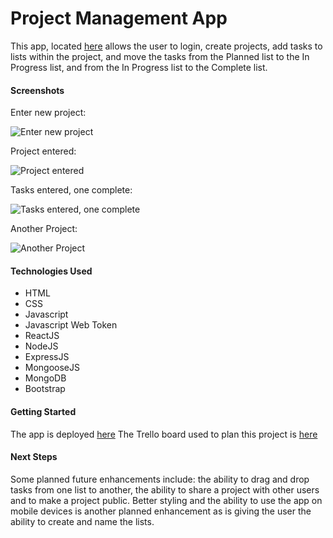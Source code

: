
# Project Management App

This app, located [here](https://project-management-tool-un94.onrender.com/) allows the user to login, create projects, add tasks to lists within the project, and move the tasks from the Planned list to the In Progress list, and from the In Progress list to the Complete list.

#### Screenshots

Enter new project:

![Enter new project](https://i.imgur.com/6At23Ww.png)

Project entered:

![Project entered](https://i.imgur.com/askhFXs.png)

Tasks entered, one complete:

![Tasks entered, one complete](https://i.imgur.com/dGkz1ZC.png)

Another Project:

![Another Project](https://i.imgur.com/oEedxMv.png)

#### Technologies Used

- HTML
- CSS
- Javascript
- Javascript Web Token
- ReactJS
- NodeJS
- ExpressJS
- MongooseJS
- MongoDB
- Bootstrap

#### Getting Started

The app is deployed [here](https://project-management-tool-un94.onrender.com/login)
The Trello board used to plan this project is [here](https://trello.com/b/t8iBeBgO/project-management-tool)

#### Next Steps

Some planned future enhancements include: the ability to drag and drop tasks from one list to another, the ability to share a project with other users and to make a project public. Better styling and the ability to use the app on mobile devices is another planned enhancement as is giving the user the ability to create and name the lists.